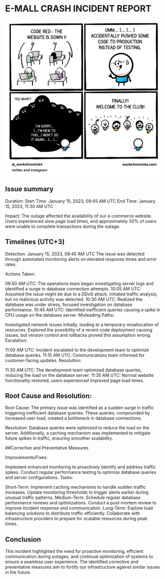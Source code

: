 # E-MALL CRASH INCIDENT REPORT 
	
![image](postmortem_img.png)


## Issue summary
Duration:
Start Time: January 15, 2023, 09:45 AM UTC
End Time: January 15, 2023, 11:30 AM UTC

Impact:
The outage affected the availability of our e-commerce website. Users experienced slow page load times, and approximately 30% of users were unable to complete transactions during the outage.


## Timelines (UTC+3)
Detection:
January 15, 2023, 09:45 AM UTC
The issue was detected through automated monitoring alerts on elevated response times and error rates.

Actions Taken:

09:50 AM UTC: The operations team began investigating server logs and identified a surge in database connection attempts.
10:05 AM UTC: Assumed the issue might be due to a DDoS attack, initiated traffic analysis, but no malicious activity was detected.
10:30 AM UTC: Realized the database was under stress, focused investigation on database performance.
10:45 AM UTC: Identified inefficient queries causing a spike in CPU usage on the database server.
Misleading Paths:

Investigated network issues initially, leading to a temporary misallocation of resources.
Explored the possibility of a recent code deployment causing issues, but version control and rollbacks proved this assumption wrong.
Escalation:

11:00 AM UTC: Incident escalated to the development team to optimize database queries.
11:15 AM UTC: Communications team informed for customer-facing updates.
Resolution:

11:30 AM UTC: The development team optimized database queries, reducing the load on the database server.
11:35 AM UTC: Normal website functionality restored; users experienced improved page load times.


## Root Cause and Resolution:

Root Cause:
The primary issue was identified as a sudden surge in traffic triggering inefficient database queries. These queries, compounded by increased user load, created a bottleneck in database connections.

Resolution:
Database queries were optimized to reduce the load on the server. Additionally, a caching mechanism was implemented to mitigate future spikes in traffic, ensuring smoother scalability.


##Corrective and Preventative Measures

Improvements/Fixes:

Implement enhanced monitoring to proactively identify and address traffic spikes.
Conduct regular performance testing to optimize database queries and server configurations.
Tasks:

Short-Term:
Implement caching mechanisms to handle sudden traffic increases.
Update monitoring thresholds to trigger alerts earlier during unusual traffic patterns.
Medium-Term:
Schedule regular database performance reviews and optimizations.
Conduct a post-mortem review to improve incident response and communication.
Long-Term:
Explore load balancing solutions to distribute traffic efficiently.
Collaborate with infrastructure providers to prepare for scalable resources during peak times.


## Conclusion
This incident highlighted the need for proactive monitoring, efficient communication during outages, and continual optimization of systems to ensure a seamless user experience. The identified corrective and preventative measures aim to fortify our infrastructure against similar issues in the future.
